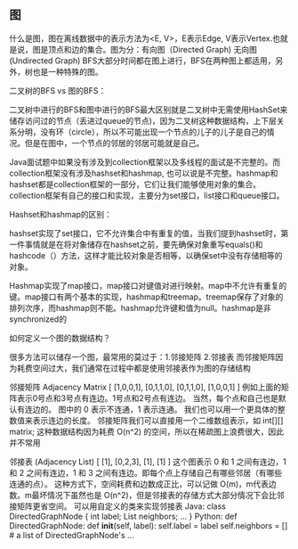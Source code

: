 ## 图

什么是图，图在离线数据中的表示方法为<E, V>，E表示Edge, V表示Vertex.也就是说，图是顶点和边的集合。图为分：有向图（Directed Graph) 无向图(Undirected Graph) BFS大部分时间都在图上进行，BFS在两种图上都适用，另外，树也是一种特殊的图。

二叉树的BFS vs 图的BFS：

二叉树中进行的BFS和图中进行的BFS最大区别就是二叉树中无需使用HashSet来储存访问过的节点（丢进过queue的节点)，因为二叉树这种数据结构，上下层关系分明，没有环（circle），所以不可能出现一个节点的儿子的儿子是自己的情况。但是在图中，一个节点的邻居的邻居可能就是自己。

Java面试题中如果没有涉及到collection框架以及多线程的面试是不完整的。而collection框架没有涉及hashset和hashmap, 也可以说是不完整。hashmap和hashset都是collection框架的一部分，它们让我们能够使用对象的集合。collection框架有自己的接口和实现，主要分为set接口，list接口和queue接口。

Hashset和hashmap的区别：

hashset实现了set接口，它不允许集合中有重复的值，当我们提到hashset时，第一件事情就是在将对象储存在hashset之前，要先确保对象重写equals()和hashcode（）方法，这样才能比较对象是否相等，以确保set中没有存储相等的对象。

Hashmap实现了map接口，map接口对键值对进行映射。map中不允许有重复的键。map接口有两个基本的实现，hashmap和treemap。treemap保存了对象的排列次序，而hashmap则不能。hashmap允许键和值为null。hashmap是非synchronized的

如何定义一个图的数据结构？

很多方法可以储存一个图，最常用的莫过于：1.邻接矩阵 2.邻接表 而邻接矩阵因为耗费空间过大，我们通常在过程中都是使用邻接表作为图的存储结构

邻接矩阵 Adjacency Matrix
[
[1,0,0,1],
[0,1,1,0],
[0,1,1,0],
[1,0,0,1]
]
例如上面的矩阵表示0号点和3号点有连边。1号点和2号点有连边。
当然，每个点和自己也是默认有连边的。
图中的 0 表示不连通，1 表示连通。
我们也可以用一个更具体的整数值来表示连边的长度。
邻接矩阵我们可以直接用一个二维数组表示，如
int[][] matrix;
这种数据结构因为耗费 O(n^2) 的空间，所以在稀疏图上浪费很大，因此并不常用

邻接表 (Adjacency List)
[
[1],
[0,2,3],
[1],
[1]
]
这个图表示 0 和 1 之间有连边，1 和 2 之间有连边，1 和 3 之间有连边。即每个点上存储自己有哪些邻居（有哪些连通的点）。
这种方式下，空间耗费和边数成正比，可以记做 O(m)，m代表边数。m最坏情况下虽然也是 O(n^2)，但是邻接表的存储方式大部分情况下会比邻接矩阵更省空间。
可以用自定义的类来实现邻接表
Java:
class DirectedGraphNode {
int label;
List neighbors;
...
}
Python:
def DirectedGraphNode:
def **init**(self, label):
self.label = label
self.neighbors = [] # a list of DirectedGraphNode's
...






